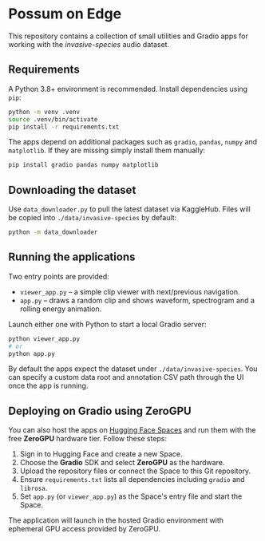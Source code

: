# Possum on Edge

This repository contains a collection of small utilities and Gradio apps for working with the *invasive-species* audio dataset.

## Requirements

A Python 3.8+ environment is recommended. Install dependencies using `pip`:

```bash
python -m venv .venv
source .venv/bin/activate
pip install -r requirements.txt
```

The apps depend on additional packages such as `gradio`, `pandas`, `numpy` and `matplotlib`. If they are missing simply install them manually:

```bash
pip install gradio pandas numpy matplotlib
```

## Downloading the dataset

Use `data_downloader.py` to pull the latest dataset via KaggleHub. Files will be copied into `./data/invasive-species` by default:

```bash
python -m data_downloader
```

## Running the applications

Two entry points are provided:

- `viewer_app.py` – a simple clip viewer with next/previous navigation.
- `app.py` – draws a random clip and shows waveform, spectrogram and a rolling energy animation.

Launch either one with Python to start a local Gradio server:

```bash
python viewer_app.py
# or
python app.py
```

By default the apps expect the dataset under `./data/invasive-species`. You can specify a custom data root and annotation CSV path through the UI once the app is running.

## Deploying on Gradio using ZeroGPU

You can also host the apps on [Hugging Face Spaces](https://huggingface.co/spaces) and run them with the free **ZeroGPU** hardware tier.
Follow these steps:

1. Sign in to Hugging Face and create a new Space.
2. Choose the **Gradio** SDK and select **ZeroGPU** as the hardware.
3. Upload the repository files or connect the Space to this Git repository.
4. Ensure `requirements.txt` lists all dependencies including `gradio` and `librosa`.
5. Set `app.py` (or `viewer_app.py`) as the Space's entry file and start the Space.

The application will launch in the hosted Gradio environment with ephemeral GPU access provided by ZeroGPU.
